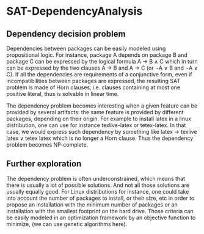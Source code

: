 # SAT-DependencyAnalysis

## Dependency decision problem

Dependencies between packages can be easily modeled using propositional logic. For instance, package A depends on package B and package C can be expressed by the logical formula A → B ∧ C which in turn can be expressed by the two clauses A → B and A → C (or ¬A ∨ B and ¬A ∨ C). If all the dependencies are requirements of a conjunctive form, even if incompatibilities between packages are expressed, the resulting SAT problem is made of Horn clauses, i.e. clauses containing at most one positive literal, thus is solvable in linear time.

The dependency problem becomes interesting when a given feature can be provided by several artifacts: the same feature is provided by different packages, depending on their origin. For example to install latex in a linux distribution, one can use for instance texlive-latex or tetex-latex. In that case, we would express such dependency by something like latex → texlive latex ∨ tetex latex which is no longer a Horn clause. Thus the dependency problem becomes NP-complete.

## Further exploration

The dependency problem is often underconstrained, which means that there is usually a lot of possible solutions. And not all those solutions are usually equally good. For Linux distributions for instance, one could take into account the number of packages to install, or their size, etc in order to propose an installation with the minimum number of packages or an installation with the smallest footprint on the hard drive. Those criteria can be easily modeled in an optimization framework by an objective function to minimize, (we can use genetic algorithms here).
